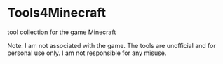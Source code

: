 # Tools4Minecraft
tool collection for the game Minecraft

Note: I am not associated with the game. The tools are unofficial and for personal use only. I am not responsible for any misuse.
